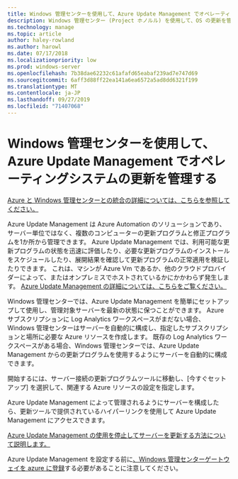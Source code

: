```yaml
---
title: Windows 管理センターを使用して、Azure Update Management でオペレーティングシステムの更新を管理する
description: Windows 管理センター (Project ホノルル) を使用して、OS の更新を管理するように Azure Update Management を設定します。
ms.technology: manage
ms.topic: article
author: haley-rowland
ms.author: harowl
ms.date: 07/17/2018
ms.localizationpriority: low
ms.prod: windows-server
ms.openlocfilehash: 7b38dae62232c61afafd65eabaf239ad7e747d69
ms.sourcegitcommit: 6aff3d88ff22ea141a6ea6572a5ad8dd6321f199
ms.translationtype: MT
ms.contentlocale: ja-JP
ms.lasthandoff: 09/27/2019
ms.locfileid: "71407068"
---
```

# <a name="use-windows-admin-center-to-manage-operating-system-updates-with-azure-update-management"></a>Windows 管理センターを使用して、Azure Update Management でオペレーティングシステムの更新を管理する

[Azure と Windows 管理センターとの統合の詳細については、こちらを参照してください。](../plan/azure-integration-options.md)

Azure Update Management は Azure Automation のソリューションであり、サーバー単位ではなく、複数のコンピューターの更新プログラムと修正プログラムを1か所から管理できます。 Azure Update Management では、利用可能な更新プログラムの状態を迅速に評価したり、必要な更新プログラムのインストールをスケジュールしたり、展開結果を確認して更新プログラムの正常適用を検証したりできます。 これは、マシンが Azure Vm であるか、他のクラウドプロバイダーによって、またはオンプレミスでホストされているかにかかわらず発生します。 [Azure Update Management の詳細については、こちらをご覧ください。](https://docs.microsoft.com/azure/automation/automation-update-management)

Windows 管理センターでは、Azure Update Management を簡単にセットアップして使用し、管理対象サーバーを最新の状態に保つことができます。 Azure サブスクリプションに Log Analytics ワークスペースがまだない場合、Windows 管理センターはサーバーを自動的に構成し、指定したサブスクリプションと場所に必要な Azure リソースを作成します。 既存の Log Analytics ワークスペースがある場合、Windows 管理センターでは、Azure Update Management からの更新プログラムを使用するようにサーバーを自動的に構成できます。  

開始するには、サーバー接続の更新プログラムツールに移動し、[今すぐセットアップ] を選択して、関連する Azure リソースの設定を指定します。 

Azure Update Management によって管理されるようにサーバーを構成したら、更新ツールで提供されているハイパーリンクを使用して Azure Update Management にアクセスできます。 

[Azure Update Management の使用を停止してサーバーを更新する方法について説明します。](azure-monitor.md#disabling-monitoring)

Azure Update Management を設定する前に[、Windows 管理センターゲートウェイを azure に登録](../configure/azure-integration.md)する必要があることに注意してください。

